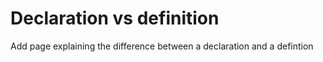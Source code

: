 # Declaration vs definition

Add page explaining the difference between a declaration and a defintion
